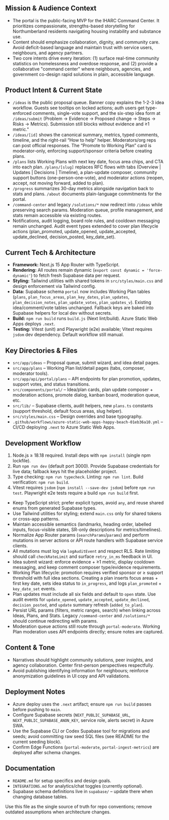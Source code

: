 ## Mission & Audience Context
- The portal is the public-facing MVP for the IHARC Command Center. It prioritizes compassionate, strengths-based storytelling for Northumberland residents navigating housing instability and substance use.
- Content should emphasize collaboration, dignity, and community care. Avoid deficit-based language and maintain trust with service users, neighbours, and agency partners.
- Two core intents drive every iteration: (1) surface real-time community statistics on homelessness and overdose response, and (2) provide a collaborative "command center" where neighbours, agencies, and government co-design rapid solutions in plain, accessible language. 

## Product Intent & Current State
- `/ideas` is the public proposal queue. Banner copy explains the 1-2-3 idea workflow. Guests see tooltips on locked actions; auth users get type-enforced comments, single-vote support, and the six-step idea form at `/ideas/submit` (Problem → Evidence → Proposed change → Steps → Risks → Metrics). Submission still blocks without evidence and ≥1 metric." 
- `/ideas/[id]` shows the canonical summary, metrics, typed comments, timeline, and the right-rail “How to help” helper. Moderators/org reps can post official responses. The “Promote to Working Plan” card is moderator-only, enforcing support/sponsor criteria before creating plans.
- `/plans` lists Working Plans with next key date, focus area chips, and CTA into each plan. `/plans/[slug]` replaces RFC flows with tabs (Overview | Updates | Decisions | Timeline), a plan-update composer, community support buttons (one-person-one-vote), and moderator actions (reopen, accept, not moving forward, added to plan).
- `/progress` summarizes 30-day metrics alongside navigation back to stats and plans. `/about` documents plain-language commitments for the portal.
- `/command-center` and legacy `/solutions/*` now redirect into `/ideas` while preserving search params. Moderation queue, profile management, and stats remain accessible via existing routes.
- Notifications, audit logging, board role rules, and cooldown messaging remain unchanged. Audit event types extended to cover plan lifecycle actions (plan_promoted, update_opened, update_accepted, update_declined, decision_posted, key_date_set).

## Current Tech & Architecture
- **Framework:** Next.js 15 App Router with TypeScript.
- **Rendering:** All routes remain dynamic (`export const dynamic = 'force-dynamic'`) to fetch fresh Supabase data per request.
- **Styling:** Tailwind utilities with shared tokens in `src/styles/main.css` and design enforcement via Tailwind config.
- **Data:** Supabase schema `portal` now includes Working Plan tables (`plans`, `plan_focus_areas`, `plan_key_dates`, `plan_updates`, `plan_decision_notes`, `plan_update_votes`, `plan_updates_v`). Existing idea/comment/vote tables unchanged. Fallback keys are baked into Supabase helpers for local dev without secrets.
- **Build:** `npm run build` runs `build.js` (Next lint/build). Azure Static Web Apps deploys `.next`.
- **Testing:** Vitest (unit) and Playwright (e2e) available; Vitest requires `jsdom` dev dependency. Default workflow still manual.

## Key Directories & Files
- `src/app/ideas` – Proposal queue, submit wizard, and idea detail pages.
- `src/app/plans` – Working Plan list/detail pages (tabs, composer, moderator tools).
- `src/app/api/portal/plans` – API endpoints for plan promotion, updates, support votes, and status transitions.
- `src/components/portal/` – Idea/plan cards, plan update composer + moderation actions, promote dialog, kanban board, moderation queue, etc.
- `src/lib/` – Supabase clients, audit helpers, new `plans.ts` constants (support threshold, default focus areas, slug helper).
- `src/styles/main.css` – Design overrides and base typography.
- `.github/workflows/azure-static-web-apps-happy-beach-01eb36a10.yml` – CI/CD deploying `.next` to Azure Static Web Apps.

## Development Workflow
1. Node.js ≥ 18.18 required. Install deps with `npm install` (single npm lockfile).
2. Run `npm run dev` (default port 3000). Provide Supabase credentials for live data; fallback keys hit the placeholder project.
3. Type checking: `npm run typecheck`. Linting: `npm run lint`. Build verification: `npm run build`.
4. Vitest requires `jsdom` (`npm install --save-dev jsdom`) before `npm run test`. Playwright e2e tests require a build `npm run build` first.

- Keep TypeScript strict; prefer explicit types, avoid `any`, and reuse shared enums from generated Supabase types.
- Use Tailwind utilities for styling; extend `main.css` only for shared tokens or cross-app patterns.
- Maintain accessible semantics (landmarks, heading order, labelled inputs, focus-visible states, SR-only descriptions for metrics/timelines).
- Normalize App Router params (`searchParams`/`params`) and perform mutations in server actions or API route handlers with Supabase service clients.
- All mutations must log via `logAuditEvent` and respect RLS. Rate limiting should call `checkRateLimit` and surface `retry_in_ms` feedback in UI.
- Idea submit wizard: enforce evidence + ≥1 metric, display cooldown messaging, and keep comment composer type/evidence requirements.
- Working Plan lifecycle: promotion requires verified sponsor or ≥ support threshold with full idea sections. Creating a plan inserts focus areas + first key date, sets idea status to `in_progress`, and logs `plan_promoted` + `key_date_set` events.
- Plan updates must include all six fields and default to `open` state. Use audit events for `update_opened`, `update_accepted`, `update_declined`, `decision_posted`, and `update` summary refresh (`added_to_plan`).
- Persist URL params (filters, metric ranges, search) when linking across Ideas, Plans, and Stats. Legacy `/command-center` and `/solutions/*` should continue redirecting with params.
- Moderation queue actions still route through `portal-moderate`. Working Plan moderation uses API endpoints directly; ensure notes are captured.

## Content & Tone
- Narratives should highlight community solutions, peer insights, and agency collaboration. Center first-person perspectives respectfully.
- Avoid publishing identifying information for neighbours; reinforce anonymization guidelines in UI copy and API validations.

## Deployment Notes
- Azure deploy uses the `.next` artifact; ensure `npm run build` passes before pushing to `main`.
- Configure Supabase secrets (`NEXT_PUBLIC_SUPABASE_URL`, `NEXT_PUBLIC_SUPABASE_ANON_KEY`, service role, alerts secret) in Azure SWA.
- Use the Supabase CLI or Codex Supabase tool for migrations and seeds; avoid committing raw seed SQL files (see README for the current seeding block).
- Confirm Edge Functions (`portal-moderate`, `portal-ingest-metrics`) are deployed after schema changes.

## Documentation
- `README.md` for setup specifics and design goals.
- `INTEGRATIONS.md` for analytics/chat toggles (currently optional).
- Supabase schema definitions live in `supabase/` – update there when changing database tables.

Use this file as the single source of truth for repo conventions; remove outdated assumptions when architecture changes.

